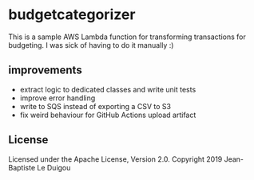 # budgetcategorizer

This is a sample AWS Lambda function for transforming transactions for budgeting.
I was sick of having to do it manually :)


## improvements

* extract logic to dedicated classes and write unit tests
* improve error handling
* write to SQS instead of exporting a CSV to S3
* fix weird behaviour for GitHub Actions upload artifact

## License
Licensed under the Apache License, Version 2.0.
Copyright 2019 Jean-Baptiste Le Duigou

